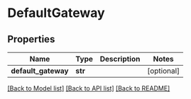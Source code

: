 # DefaultGateway

## Properties
Name | Type | Description | Notes
------------ | ------------- | ------------- | -------------
**default_gateway** | **str** |  | [optional] 

[[Back to Model list]](../README.md#documentation-for-models) [[Back to API list]](../README.md#documentation-for-api-endpoints) [[Back to README]](../README.md)



